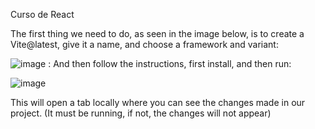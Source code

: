 Curso de React 

The first thing we need to do, as seen in the image below, is to create a Vite@latest, give it a name, and choose a framework and variant:

![image](https://github.com/DanielMataHerchiga/React/assets/147836579/c1e6920f-4236-4f62-9e15-05b5eaafe98b)
:
And then follow the instructions, first install, and then run:

![image](https://github.com/DanielMataHerchiga/React/assets/147836579/e7654154-9bd4-4f2f-b86d-a1e62b2f59a0)

This will open a tab locally where you can see the changes made in our project. (It must be running, if not, the changes will not appear)





